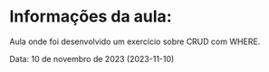 # Informações da aula:
Aula onde foi desenvolvido um exercício sobre CRUD com WHERE.

<p>Data: 10 de novembro de 2023 (2023-11-10)<p> 
